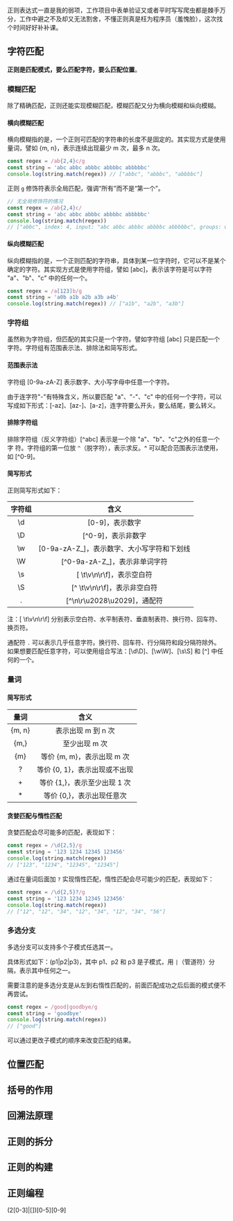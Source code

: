 正则表达式一直是我的弱项，工作项目中表单验证又或者平时写写爬虫都是棘手万分，工作中避之不及却又无法割舍，不懂正则真是枉为程序员（羞愧脸），这次找个时间好好补补课。<!-- more -->

## 字符匹配

**正则是匹配模式，要么匹配字符，要么匹配位置**。

### 模糊匹配

除了精确匹配，正则还能实现模糊匹配，模糊匹配又分为横向模糊和纵向模糊。

#### 横向模糊匹配

横向模糊指的是，一个正则可匹配的字符串的长度不是固定的。其实现方式是使用量词，譬如 {m, n}，表示连续出现最少 m 次，最多 n 次。

```javascript
const regex = /ab{2,4}c/g
const string = 'abc abbc abbbc abbbbc abbbbbc'
console.log(string.match(regex)) // ["abbc", "abbbc", "abbbbc"]
```

正则 `g` 修饰符表示全局匹配，强调“所有”而不是“第一个”。

```javascript
// 无全局修饰符的情况
const regex = /ab{2,4}c/
const string = 'abc abbc abbbc abbbbc abbbbbc'
console.log(string.match(regex))
// ["abbc", index: 4, input: "abc abbc abbbc abbbbc abbbbbc", groups: undefined]
```

#### 纵向模糊匹配

纵向模糊指的是，一个正则匹配的字符串，具体到某一位字符时，它可以不是某个确定的字符。其实现方式是使用字符组，譬如 [abc]，表示该字符是可以字符 "a"、"b"、"c" 中的任何一个。

```javascript
const regex = /a[123]b/g
const string = 'a0b a1b a2b a3b a4b'
console.log(string.match(regex)) // ["a1b", "a2b", "a3b"]
```

### 字符组

虽然称为字符组，但匹配的其实只是一个字符。譬如字符组 [abc] 只是匹配一个字符。字符组有范围表示法、排除法和简写形式。

#### 范围表示法

字符组 [0-9a-zA-Z] 表示数字、大小写字母中任意一个字符。

由于连字符"-"有特殊含义，所以要匹配 "a"、"-"、"c" 中的任何一个字符，可以写成如下形式：[-az]、[az-]、[a\-z]，连字符要么开头，要么结尾，要么转义。

#### 排除字符组

排除字符组（反义字符组）[^abc] 表示是一个除 "a"、"b"、"c"之外的任意一个字 符。字符组的第一位放 `^`（脱字符），表示求反。^ 可以配合范围表示法使用，如 [^0-9]。

#### 简写形式

正则简写形式如下：

| 字符组 |                    含义                    |
| :----: | :----------------------------------------: |
|   \d   |              [0-9]，表示数字               |
|   \D   |             [^0-9]，表示非数字             |
|   \w   | [0-9a-zA-Z_]，表示数字、大小写字符和下划线 |
|   \W   |       [\^0-9a-zA-Z_]，表示非单词字符       |
|   \s   |         [ \t\v\n\r\f]，表示空白符          |
|   \S   |        [^ \t\v\n\r\f]，表示非空白符        |
|   .    |        [^\n\r\u2028\u2029]，通配符         |

注：[ \t\v\n\r\f] 分别表示空白符、水平制表符、垂直制表符、换行符、回车符、换页符。

通配符 `.` 可以表示几乎任意字符。换行符、回车符、行分隔符和段分隔符除外。如果想要匹配任意字符，可以使用组合写法：[\d\D]、[\w\W]、[\s\S] 和 [^] 中任何的一个。

### 量词

#### 简写形式

|  量词  |             含义              |
| :----: | :---------------------------: |
| {m, n} |      表示出现 m 到 n 次       |
|  {m,}  |         至少出现 m 次         |
|  {m}   |  等价 {m, m}，表示出现 m 次   |
|   ?    | 等价 {0, 1}，表示出现或不出现 |
|   +    | 等价 {1,}，表示至少出现 1 次  |
|   \*   |   等价 {0,}，表示出现任意次   |

#### 贪婪匹配与惰性匹配

贪婪匹配会尽可能多的匹配，表现如下：

```javascript
const regex = /\d{2,5}/g
const string = '123 1234 12345 123456'
console.log(string.match(regex))
// ["123", "1234", "12345", "12345"]
```

通过在量词后面加 `?` 实现惰性匹配，惰性匹配会尽可能少的匹配，表现如下：

```javascript
const regex = /\d{2,5}?/g
const string = '123 1234 12345 123456'
console.log(string.match(regex))
// ["12", "12", "34", "12", "34", "12", "34", "56"]
```

### 多选分支

多选分支可以支持多个子模式任选其一。

具体形式如下：(p1|p2|p3)，其中 p1、p2 和 p3 是子模式，用 `|`（管道符）分隔，表示其中任何之一。

需要注意的是多选分支是从左到右惰性匹配的，前面匹配成功之后后面的模式便不再尝试。

```javascript
const regex = /good|goodbye/g
const string = 'goodbye'
console.log(string.match(regex))
// ["good"]
```

可以通过更改子模式的顺序来改变匹配的结果。

## 位置匹配

## 括号的作用

## 回溯法原理

## 正则的拆分

## 正则的构建

## 正则编程


(2[0-3]|[])[0-5][0-9]